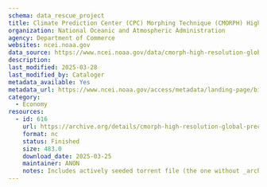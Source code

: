 ```yaml
---
schema: data_rescue_project 
title: Climate Prediction Center (CPC) Morphing Technique (CMORPH) High Resolution Global Precipitation Estimates Climate Data Record (CDR), Version 1
organization: National Oceanic and Atmospheric Administration
agency: Department of Commerce
websites: ncei.noaa.gov
data_source: https://www.ncei.noaa.gov/data/cmorph-high-resolution-global-precipitation-estimates/
description: 
last_modified: 2025-03-28
last_modified_by: Cataloger
metadata_available: Yes
metadata_url: https://www.ncei.noaa.gov/access/metadata/landing-page/bin/iso?id=gov.noaa.ncdc:C00948
category:
  - Economy
resources:
  - id: 616
    url: https://archive.org/details/cmorph-high-resolution-global-precipitation-estimates
    format: nc
    status: Finished
    size: 483.0
    download_date: 2025-03-25
    maintainer: ANON
    notes: Includes actively seeded torrent file (the one without _archive).  Additional torrent location https//academictorrents.com/details/19f71feb4771bfb549d01ee28fa1bd256b62d353
---
```

